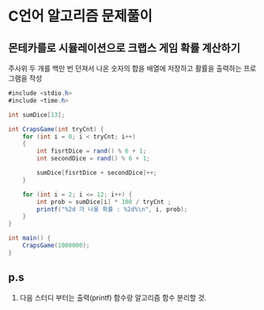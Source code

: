 # C언어 알고리즘 문제풀이

## 몬테카를로 시뮬레이션으로 크랩스 게임 확률 계산하기

주사위 두 개를 백만 번 던져서 나온 숫자의 합을 배열에 저장하고 활률을 출력하는 프로그램을 작성

```csharp
#include <stdio.h>
#include <time.h>

int sumDice[13];

int CrapsGame(int tryCnt) {
	for (int i = 0; i < tryCnt; i++)
	{
		int fisrtDice = rand() % 6 + 1;
		int secondDice = rand() % 6 + 1;

		sumDice[fisrtDice + secondDice]++;
	}

	for (int i = 2; i <= 12; i++) {
		int prob = sumDice[i] * 100 / tryCnt ;
		printf("%2d 가 나올 확률 : %2d%\n", i, prob);
	}
}

int main() {
	CrapsGame(1000000);
}
```

## p.s
1. 다음 스터디 부터는 출력(printf) 함수랑 알고리즘 함수 분리할 것.